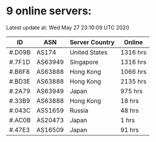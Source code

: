# 9 online servers:

Latest update at: Wed May 27 23:10:09 UTC 2020

| ID | ASN | Server Country | Online |
| -- | --- | -------------- | ------ |
| #.D09B | AS174 | United States | 1316 hrs |
| #.7F1D | AS63949 | Singapore | 1316 hrs |
| #.B6F8 | AS63888 | Hong Kong | 1066 hrs |
| #.BD3E | AS63888 | Hong Kong | 2135 hrs |
| #.2A79 | AS63949 | Japan | 975 hrs |
| #.33B9 | AS63888 | Hong Kong | 18 hrs |
| #.043C | AS51659 | Russia | 48 hrs |
| #.AC0B | AS20473 | Japan | 1 hrs |
| #.47E3 | AS16509 | Japan | 91 hrs |

